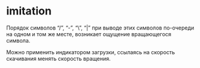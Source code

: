 # imitation
Порядок символов  “/”, “-”, “\”, “|” при выводе этих символов по-очереди
на одном и том же месте, возникает ощущение вращающегося символа.

Можно применить индикатором загрузки, ссылаясь на скорость скачивания менять скорость вращения.

